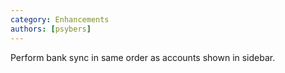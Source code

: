 ```yaml
---
category: Enhancements
authors: [psybers]
---
```


Perform bank sync in same order as accounts shown in sidebar.
